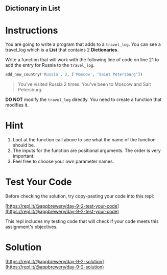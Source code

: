 ## Dictionary in List

# Instructions

You are going to write a program that adds to a `travel_log`. You can see a travel_log which is a **List** that 
contains 2 **Dictionaries**.

Write a function that will work with the following line of code on line 21 to add the entry for Russia to the 
`travel_log`.

```python
add_new_country('Russia', 2, ['Moscow', 'Saint Petersburg'])
```
> You've visited Russia 2 times.
> You've been to Moscow and Sait Petersburg.

**DO NOT** modify the `travel_log` directly. You need to create a function that modifies it.

# Hint

1. Loot at the function call above to see what the name of the function should be.
2. The inputs for the function are positional arguments. The order is very important.
3. Feel free to choose your own parameter names.

# Test Your Code

Before checking the solution, try copy-pasting your code into this repl: 

[https://repl.it/@appbrewery/day-9-2-test-your-code](https://repl.it/@appbrewery/day-9-2-test-your-code)

This repl includes my testing code that will check if your code meets this assignment's objectives. 


# Solution

[https://repl.it/@appbrewery/day-9-2-solution](https://repl.it/@appbrewery/day-9-2-solution)
